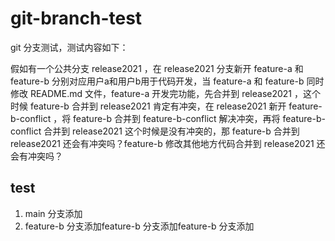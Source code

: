 # git-branch-test

git 分支测试，测试内容如下：

假如有一个公共分支 release2021 ，在 release2021 分支新开 feature-a 和 feature-b 分别对应用户a和用户b用于代码开发，当 feature-a 和 feature-b 同时修改 README.md 文件，feature-a 开发完功能，先合并到 release2021 ，这个时候 feature-b 合并到 release2021 肯定有冲突，在 release2021 新开 feature-b-conflict ，将 feature-b 合并到 feature-b-conflict 解决冲突，再将 feature-b-conflict 合并到 release2021 这个时候是没有冲突的，那 feature-b 合并到 release2021 还会有冲突吗？feature-b 修改其他地方代码合并到 release2021 还会有冲突吗？

## test

1. main 分支添加
2. feature-b 分支添加feature-b 分支添加feature-b 分支添加
